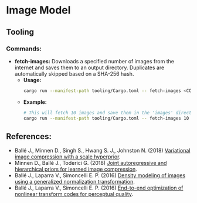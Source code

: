# Image Model

## Tooling

### Commands:

- **fetch-images:** Downloads a specified number of images from the internet and
  saves them to an output directory. Duplicates are automatically skipped based
  on a SHA-256 hash.
  - **Usage:**
    ```bash
    cargo run --manifest-path tooling/Cargo.toml -- fetch-images <COUNT> <OUTPUT DIRECTORY>
    ```
  - **Example:**
    ```bash
    # This will fetch 10 images and save them in the 'images' directory
    cargo run --manifest-path tooling/Cargo.toml -- fetch-images 10 ./images
    ```

## References:

- Ballé J., Minnen D., Singh S., Hwang S. J., Johnston N. (2018) [Variational image compression with a scale hyperprior](https://arxiv.org/abs/1802.01436).
- Minnen D., Ballé J., Toderici G. (2018) [Joint autoregressive and hierarchical priors for learned image compression](https://arxiv.org/abs/1809.02736).
- Ballé J., Laparra V., Simoncelli E. P. (2016) [Density modeling of images using a generalized normalization transformation](https://arxiv.org/abs/1511.06281).
- Ballé J., Laparra V., Simoncelli E. P. (2016) [End-to-end optimization of nonlinear transform codes for perceptual quality](https://arxiv.org/abs/1607.05006).
